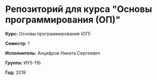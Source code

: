 # Репозиторий для курса "Основы программирования (ОП)"

**Курс:** Основы программирования (ОП)

**Семестр:** 1

**Исполнитель:** Анцифров Никита Сергеевич

**Группа:** ИУ5-11Б

**Год:** 2019
